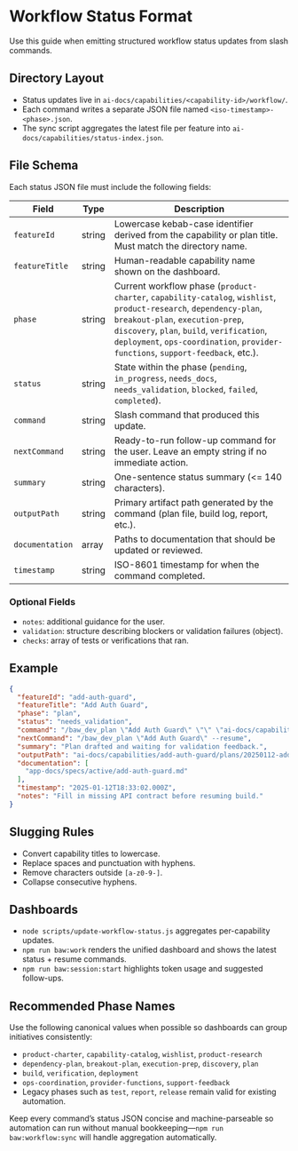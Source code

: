 # Workflow Status Format

Use this guide when emitting structured workflow status updates from slash commands.

## Directory Layout
- Status updates live in `ai-docs/capabilities/<capability-id>/workflow/`.
- Each command writes a separate JSON file named `<iso-timestamp>-<phase>.json`.
- The sync script aggregates the latest file per feature into `ai-docs/capabilities/status-index.json`.

## File Schema
Each status JSON file must include the following fields:

| Field | Type | Description |
| --- | --- | --- |
| `featureId` | string | Lowercase kebab-case identifier derived from the capability or plan title. Must match the directory name. |
| `featureTitle` | string | Human-readable capability name shown on the dashboard. |
| `phase` | string | Current workflow phase (`product-charter`, `capability-catalog`, `wishlist`, `product-research`, `dependency-plan`, `breakout-plan`, `execution-prep`, `discovery`, `plan`, `build`, `verification`, `deployment`, `ops-coordination`, `provider-functions`, `support-feedback`, etc.). |
| `status` | string | State within the phase (`pending`, `in_progress`, `needs_docs`, `needs_validation`, `blocked`, `failed`, `completed`). |
| `command` | string | Slash command that produced this update. |
| `nextCommand` | string | Ready-to-run follow-up command for the user. Leave an empty string if no immediate action. |
| `summary` | string | One-sentence status summary (<= 140 characters). |
| `outputPath` | string | Primary artifact path generated by the command (plan file, build log, report, etc.). |
| `documentation` | array<string> | Paths to documentation that should be updated or reviewed. |
| `timestamp` | string | ISO-8601 timestamp for when the command completed. |

### Optional Fields
- `notes`: additional guidance for the user.
- `validation`: structure describing blockers or validation failures (object).
- `checks`: array of tests or verifications that ran.

## Example
```json
{
  "featureId": "add-auth-guard",
  "featureTitle": "Add Auth Guard",
  "phase": "plan",
  "status": "needs_validation",
  "command": "/baw_dev_plan \"Add Auth Guard\" \"\" \"ai-docs/capabilities/add-auth-guard/intake/requirements.md\"",
  "nextCommand": "/baw_dev_plan \"Add Auth Guard\" --resume",
  "summary": "Plan drafted and waiting for validation feedback.",
  "outputPath": "ai-docs/capabilities/add-auth-guard/plans/20250112-add-auth-guard/plan.md",
  "documentation": [
    "app-docs/specs/active/add-auth-guard.md"
  ],
  "timestamp": "2025-01-12T18:33:02.000Z",
  "notes": "Fill in missing API contract before resuming build."
}
```

## Slugging Rules
- Convert capability titles to lowercase.
- Replace spaces and punctuation with hyphens.
- Remove characters outside `[a-z0-9-]`.
- Collapse consecutive hyphens.

## Dashboards
- `node scripts/update-workflow-status.js` aggregates per-capability updates.
- `npm run baw:work` renders the unified dashboard and shows the latest status + resume commands.
- `npm run baw:session:start` highlights token usage and suggested follow-ups.

## Recommended Phase Names
Use the following canonical values when possible so dashboards can group initiatives consistently:

- `product-charter`, `capability-catalog`, `wishlist`, `product-research`
- `dependency-plan`, `breakout-plan`, `execution-prep`, `discovery`, `plan`
- `build`, `verification`, `deployment`
- `ops-coordination`, `provider-functions`, `support-feedback`
- Legacy phases such as `test`, `report`, `release` remain valid for existing automation.

Keep every command’s status JSON concise and machine-parseable so automation can run without manual bookkeeping—`npm run baw:workflow:sync` will handle aggregation automatically.
